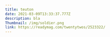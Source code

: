 ```yaml
---
title: teuton
date: 2021-03-09T13:33:37.777Z
description: bla
Thumbnail: /img/soldier.png
link: https://readymag.com/twentytwos/2523322/
---
```

